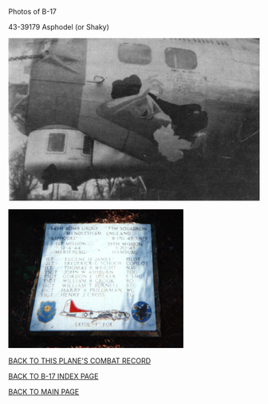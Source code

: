 
Photos of B-17






 




43-39179 Asphodel (or Shaky)  
  

![](43-39179.jpg)  
  

![](43-39179-8AF.jpg)  
  

[BACK TO THIS PLANE'S COMBAT RECORD](../b17s/43-39179.md)  

[BACK TO B-17 INDEX PAGE](../000b17s.md)  

[BACK TO MAIN PAGE](../index.md)


